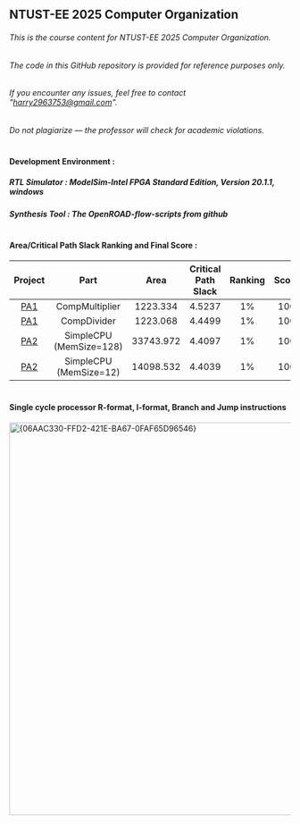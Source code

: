 NTUST-EE 2025 Computer Organization
-
###### This is the course content for *NTUST-EE 2025 Computer Organization*.   
###### The code in this GitHub repository is provided for reference purposes only.   
###### If you encounter any issues, feel free to contact "harry2963753@gmail.com".   
###### Do not plagiarize — the professor will check for academic violations.  

#  
#### Development Environment :  
 
##### RTL Simulator : *ModelSim-Intel FPGA Standard Edition, Version 20.1.1, windows*  
##### Synthesis Tool : *The OpenROAD-flow-scripts from github*

#   
#### Area/Critical Path Slack Ranking and Final Score : 
| Project | Part | Area | Critical Path Slack | Ranking  | Score    |
|:----:|:------:|:-----:|:-----:|:-----:|:-----:|
|  [PA1](./PA1)   |  CompMultiplier | 1223.334 | 4.5237  | 1% | 100  |
|  [PA1](./PA1)  |  CompDivider | 1223.068 | 4.4499  | 1% | 100 |
|  [PA2](./PA2)  |  SimpleCPU (MemSize=128) | 33743.972 | 4.4097  | 1% | 100 |
|  [PA2](./PA2)  |  SimpleCPU (MemSize=12) | 14098.532 | 4.4039  | 1% | 100 |

#
#### Single cycle processor R-format, I-format, Branch and Jump instructions  
<img width="703" alt="{06AAC330-FFD2-421E-BA67-0FAF65D96546}" src="https://github.com/user-attachments/assets/ff82dbc1-93f1-4ed3-925c-6c8e10a6df76" />

